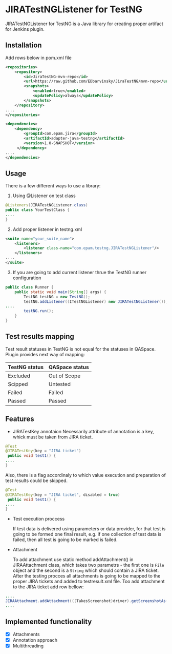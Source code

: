 # JIRATestNGListener for TestNG

JIRATestNGListener for TestNG is a Java library for creating proper artifact for Jenkins plugin.

## Installation
Add rows below in pom.xml file
```xml
<repositories>
    <repository>
        <id>JiraTestNG-mvn-repo</id>
        <url>https://raw.github.com/EDbarvinsky/JiraTestNG/mvn-repo</url>
        <snapshots>
            <enabled>true</enabled>
            <updatePolicy>always</updatePolicy>
        </snapshots>
    </repository>
....
</repositories>
```
```xml
<dependencies>
    <dependency>
        <groupId>com.epam.jira</groupId>
        <artifactId>adapter-java-testng</artifactId>
        <version>1.0-SNAPSHOT</version>
     </dependency>
....
</dependencies>
```
## Usage
There is a few different ways to use a library:
1) Using @Listener on test class
```java
@Listeners(JIRATestNGListener.class)
public class YourTestClass {
....
}
```
2) Add proper listener in testng.xml
```xml
<suite name="your_suite_name">
    <listeners>
        <listener class-name="com.epam.testng.JIRATestNGListener"/>
    </listeners>
....
</suite>
```

3) If you are going to add current listener thrue the TestNG runner configuration
```java
public class Runner {
    public static void main(String[] args) {
        TestNG testNG = new TestNG();
        testNG.addListener((ITestNGListener) new JIRATestNGListener());
....
        testNG.run();
    }
}
```

## Test results mapping
Test result statuses in TestNG is not equal for the statuses in QASpace. 
Plugin provides next way of mapping:

| TestNG status | QASpace status |
| ------------- | ------------- |
| Excluded  | Out of Scope  |
| Scipped  | Untested  |
| Failed  | Failed |
| Passed  | Passed  |


## Features
+ JIRATestKey annotaion
    Necessarily attribute of annotation is a key, whick must be taken from JIRA ticket.
```java
@Test
@JIRATestKey(key = "JIRA ticket")
 public void test1() {
....
}
```
   Also, there is a flag accordinaly to which value execution and preparation of test results could be skipped.

```java
@Test
@JIRATestKey(key = "JIRA ticket", disabled = true)
 public void test1() {
....
}
```
+ Test execution proccess

   If test data is delivered using parameters or data provider, for that test is going to be formed one final result, e.g. if one collection of test data is failed, then all test is going to be marked is failed. 
+ Attachment

   To add attachment use static method addAttachment() in JIRAAttachment class, which takes two parametrs - the first one is ```File``` object and the second is a ```String``` which should contain a JIRA ticket. After the testing procces all attachments is going to be mapped to the proper JIRA tickets and added to testresult.xml file.
    Too add attachment to the JIRA ticket add row bellow:
```java
....
JIRAAttachment.addAttachment(((TakesScreenshot)driver).getScreenshotAs(OutputType.FILE), "test1");
....
```
## Implemented functionality
- [x] Attachments
- [x] Annotation approach
- [x] Multithreading
